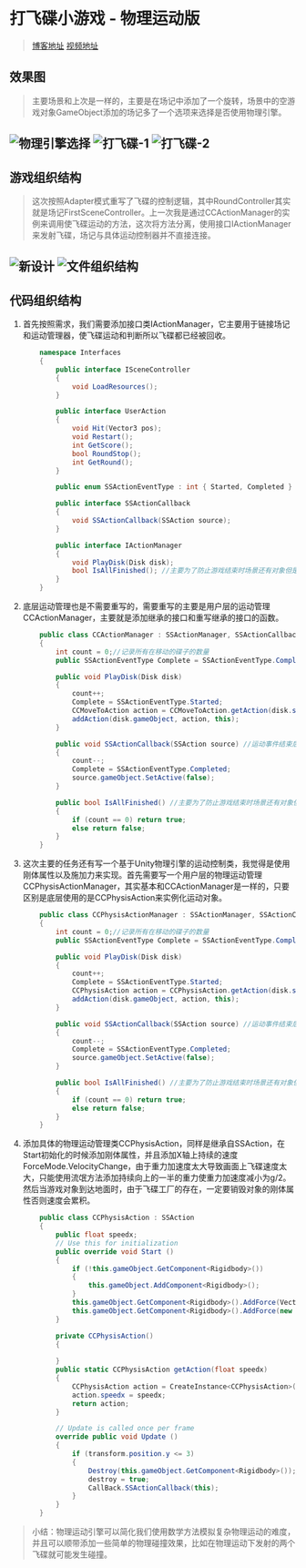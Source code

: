 # 打飞碟小游戏 - 物理运动版
> [博客地址](https://segmentfault.com/a/1190000014558760)
> [视频地址](http://v.youku.com/v_show/id_XMzU2MTAwMjY4MA==.html?spm=a2h3j.8428770.3416059.1)
## 效果图
> 主要场景和上次是一样的，主要是在场记中添加了一个旋转，场景中的空游戏对象GameObject添加的场记多了一个选项来选择是否使用物理引擎。

![物理引擎选择](http://img0.ph.126.net/eDbZOlBAzP5ElijuLB0jcQ==/6597355639682249370.png)
![打飞碟-1](http://img2.ph.126.net/SeJVVPeWhpt0mH1QrqzJJg==/6597277574356277600.png)
![打飞碟-2](http://img2.ph.126.net/u-dSDfnzYkgsIUskHAVu8w==/6631604327377143074.png)
---
## 游戏组织结构
> 这次按照Adapter模式重写了飞碟的控制逻辑，其中RoundController其实就是场记FirstSceneController。上一次我是通过CCActionManager的实例来调用使飞碟运动的方法，这次将方法分离，使用接口IActionManager来发射飞碟，场记与具体运动控制器并不直接连接。

![新设计](http://img0.ph.126.net/V1lalQFmlNct2hpKjbC9YA==/1273674269635919391.png)
![文件组织结构](http://img2.ph.126.net/z1omYx2f7Ap-ifVghEebrQ==/2598014035059538271.png)
---
## 代码组织结构
1. 首先按照需求，我们需要添加接口类IActionManager，它主要用于链接场记和运动管理器，使飞碟运动和判断所以飞碟都已经被回收。
    ```cs
        namespace Interfaces
        {
            public interface ISceneController
            {
                void LoadResources();
            }

            public interface UserAction
            {
                void Hit(Vector3 pos);
                void Restart();
                int GetScore();
                bool RoundStop();
                int GetRound();
            }

            public enum SSActionEventType : int { Started, Completed }

            public interface SSActionCallback
            {
                void SSActionCallback(SSAction source);
            }

            public interface IActionManager
            {
                void PlayDisk(Disk disk);
                bool IsAllFinished(); //主要为了防止游戏结束时场景还有对象但是GUI按钮已经加载出来
            }
        }
    ```
2. 底层运动管理也是不需要重写的，需要重写的主要是用户层的运动管理CCActionManager，主要就是添加继承的接口和重写继承的接口的函数。
    ```cs
        public class CCActionManager : SSActionManager, SSActionCallback, IActionManager
        {
            int count = 0;//记录所有在移动的碟子的数量
            public SSActionEventType Complete = SSActionEventType.Completed;

            public void PlayDisk(Disk disk)
            {
                count++;
                Complete = SSActionEventType.Started;
                CCMoveToAction action = CCMoveToAction.getAction(disk.speed);
                addAction(disk.gameObject, action, this);
            }

            public void SSActionCallback(SSAction source) //运动事件结束后的回调函数
            {
                count--;
                Complete = SSActionEventType.Completed;
                source.gameObject.SetActive(false);
            }

            public bool IsAllFinished() //主要为了防止游戏结束时场景还有对象但是GUI按钮已经加载出来
            {
                if (count == 0) return true;
                else return false;
            }
        }
    ```
3. 这次主要的任务还有写一个基于Unity物理引擎的运动控制类，我觉得是使用刚体属性以及施加力来实现。首先需要写一个用户层的物理运动管理CCPhysisActionManager，其实基本和CCActionManager是一样的，只要区别是底层使用的是CCPhysisAction来实例化运动对象。
    ```cs
        public class CCPhysisActionManager : SSActionManager, SSActionCallback, IActionManager
        {
            int count = 0;//记录所有在移动的碟子的数量
            public SSActionEventType Complete = SSActionEventType.Completed;

            public void PlayDisk(Disk disk)
            {
                count++;
                Complete = SSActionEventType.Started;
                CCPhysisAction action = CCPhysisAction.getAction(disk.speed); //实例化为物理运动对象
                addAction(disk.gameObject, action, this);
            }

            public void SSActionCallback(SSAction source) //运动事件结束后的回调函数
            {
                count--;
                Complete = SSActionEventType.Completed;
                source.gameObject.SetActive(false);
            }

            public bool IsAllFinished() //主要为了防止游戏结束时场景还有对象但是GUI按钮已经加载出来
            {
                if (count == 0) return true;
                else return false;
            }
        }
    ```
4. 添加具体的物理运动管理类CCPhysisAction，同样是继承自SSAction，在Start初始化的时候添加刚体属性，并且添加X轴上持续的速度ForceMode.VelocityChange，由于重力加速度太大导致画面上飞碟速度太大，只能使用流氓方法添加持续向上的一半的重力使重力加速度减小为g/2。然后当游戏对象到达地面时，由于飞碟工厂的存在，一定要销毁对象的刚体属性否则速度会累积。
    ```cs
        public class CCPhysisAction : SSAction
        {
            public float speedx;
            // Use this for initialization
            public override void Start ()
            {
                if (!this.gameObject.GetComponent<Rigidbody>())
                {
                    this.gameObject.AddComponent<Rigidbody>();
                }
                this.gameObject.GetComponent<Rigidbody>().AddForce(Vector3.up * 9.8f * 0.6f, ForceMode.Acceleration);
                this.gameObject.GetComponent<Rigidbody>().AddForce(new Vector3(speedx, 0, 0), ForceMode.VelocityChange);
            }

            private CCPhysisAction()
            {
                
            }
            public static CCPhysisAction getAction(float speedx)
            {
                CCPhysisAction action = CreateInstance<CCPhysisAction>();
                action.speedx = speedx;
                return action;
            }

            // Update is called once per frame
            override public void Update ()
            {
                if (transform.position.y <= 3)
                {
                    Destroy(this.gameObject.GetComponent<Rigidbody>());//如果不移除刚体属性会导致前面添加的速度属性累积。
                    destroy = true;
                    CallBack.SSActionCallback(this);
                }
            }
        }
    ```
> 小结：物理运动引擎可以简化我们使用数学方法模拟复杂物理运动的难度，并且可以顺带添加一些简单的物理碰撞效果，比如在物理运动下发射的两个飞碟就可能发生碰撞。